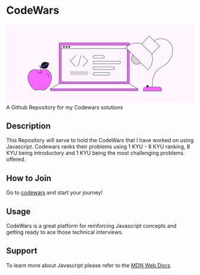 # CodeWars
<img src= "codeWar.png"></img>
A Github Repository for my Codewars solutions

## Description
This Repository will serve to hold the CodeWars that I have worked on using Javascript. Codewars ranks their problems using 1 KYU - 8 KYU ranking, 8 KYU being introductory and 1 KYU being the most challenging problems offered. 

## How to Join 
Go to [codewars](https://www.codewars.com/users/sign_in) and start your journey!

## Usage
CodeWars is a great platform for reinforcing Javascript concepts and getting ready to ace those technical interviews. 

## Support
To learn more about Javascript please refer to the
[MDN Web Docs](https://developer.mozilla.org/en-US/docs/Web/JavaScript).


